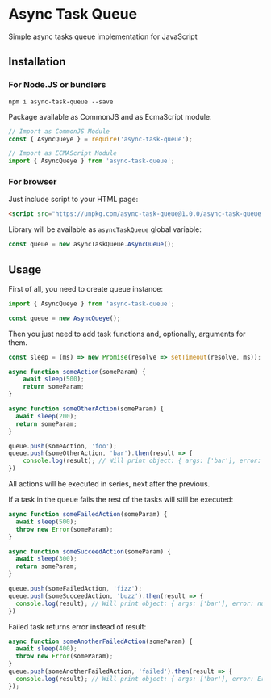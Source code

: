 # Async Task Queue

Simple async tasks queue implementation for JavaScript

## Installation

### For Node.JS or bundlers

```shell
npm i async-task-queue --save
```

Package available as CommonJS and as EcmaScript module:

```javascript
// Import as CommonJS Module
const { AsyncQueye } = require('async-task-queue');

// Import as ECMAScript Module
import { AsyncQueye } from 'async-task-queue';
```

### For browser

Just include script to your HTML page:

```html
<script src="https://unpkg.com/async-task-queue@1.0.0/async-task-queue.min.js"
```

Library will be available as `asyncTaskQueue` global variable:

```javascript
const queue = new asyncTaskQueue.AsyncQueue();
```

## Usage

First of all, you need to create queue instance:

```javascript
import { AsyncQueye } from 'async-task-queue';

const queue = new AsyncQueye();
```

Then you just need to add task functions and, optionally, arguments for them.

```javascript
const sleep = (ms) => new Promise(resolve => setTimeout(resolve, ms));

async function someAction(someParam) {
    await sleep(500);
    return someParam;
}

async function someOtherAction(someParam) {
  await sleep(200);
  return someParam;
}

queue.push(someAction, 'foo');
queue.push(someOtherAction, 'bar').then(result => {
    console.log(result); // Will print object: { args: ['bar'], error: null, result: 'bar' }
})
```

All actions will be executed in series, next after the previous.

If a task in the queue fails the rest of the tasks will still be executed:

```javascript
async function someFailedAction(someParam) {
  await sleep(500);
  throw new Error(someParam);
}

async function someSucceedAction(someParam) {
  await sleep(300);
  return someParam;
}

queue.push(someFailedAction, 'fizz');
queue.push(someSucceedAction, 'buzz').then(result => {
  console.log(result); // Will print object: { args: ['bar'], error: null, result: 'buzz' }
})
```

Failed task returns error instead of result:

```javascript
async function someAnotherFailedAction(someParam) {
  await sleep(400);
  throw new Error(someParam);
}
queue.push(someAnotherFailedAction, 'failed').then(result => {
  console.log(result); // Will print object: { args: ['bar'], error: Error('failed'), result: null }
});
```
